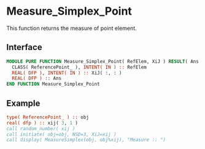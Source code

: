 # Measure_Simplex_Point

This function returns the measure of point element.

## Interface

```fortran
MODULE PURE FUNCTION Measure_Simplex_Point( RefElem, XiJ ) RESULT( Ans )
  CLASS( ReferencePoint_ ), INTENT( IN ) :: RefElem
  REAL( DFP ), INTENT( IN ) :: XiJ( :, : )
  REAL( DFP ) :: Ans
END FUNCTION Measure_Simplex_Point
```

## Example

```fortran
type( ReferencePoint_ ) :: obj
real( dfp ) :: xij( 3, 1 )
call random_number( xij )
call initiate( obj=obj, NSD=3, XiJ=xij )
call display( MeasureSimplex(obj, obj%xij), "Measure :: ")
```
